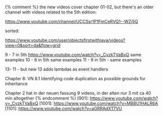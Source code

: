 

[209]: https://www.youtube.com/watch?v=zO07KxTXi-I

[301]: https://www.youtube.com/watch?v=iPznQyqPG0Q&t=11s
[302]: https://youtu.be/tkftW2gzZOo

[401]: https://youtu.be/VnnhaX--lDQ
[402]: https://youtu.be/apyF8MVMEoI
[403]: https://youtu.be/1mD6s1MGt8k
[404]: https://youtu.be/6lUI5XlWTwM
[405]: https://youtu.be/6OCLn9dfuIw

[501]: https://youtu.be/M3wG-vowhQo
[502]: https://youtu.be/U85I2y-cHRE

[601]: https://youtu.be/shRY8SMLoSY
[602]: https://youtu.be/Jlyl4mycqfQ
[603]: https://youtu.be/H0ga5kmV4ik

[701]: https://youtu.be/EV_vCtExFTg
[702]: https://youtu.be/d4zs3xqPfLk

[801]: https://youtu.be/qDx_Tn5mqo4
[802]: https://youtu.be/YGWmBnsU8WM
[803]: https://youtu.be/gCt87gq41mI
[804]: https://youtu.be/eZKygV2XOTQ


[BarnesVideos]: https://www.youtube.com/c/kentdjb/videos?view=0&sort=da&flow=grid

{% comment %}
the new videos cover chapter 01-02,
but there's an older channel with videos related to the 5th edition:

https://www.youtube.com/channel/UCCSsr1P1FmCeRVQ1--WZj5Q

sorted:

https://www.youtube.com/user/objectsfirstwithjava/videos?view=0&sort=da&flow=grid

9 - 7 in 5th https://www.youtube.com/watch?v=_CvzkTVaBxQ same examples
10 - 8 in 5th same examples
11 - 9 in 5th - same examples

13- 11 - but new 13 adds lambdas as event handlers

Chapter 8: VN 8.1 Identifying code duplication as possible grounds for inheritance

Chapter 2 hat in der neuen fassung 9 videos, in der alten nur 3 mit ca 40 min altogether
{% endcomment %}
[901]: https://www.youtube.com/watch?v=_CvzkTVaBxQ
[1001]: https://www.youtube.com/watch?v=MBBU1HALR6A
[1101]: https://www.youtube.com/watch?v=aGRRAdXT7VU

[1201]: https://www.youtube.com/watch?v=F7KtfGELZsM
[1202]: https://www.youtube.com/watch?v=u1Ozi0919D0

[1301]: https://www.youtube.com/watch?v=klmfvMb6B4I

[1401]: https://www.youtube.com/watch?v=kDAyNFjsNwU
